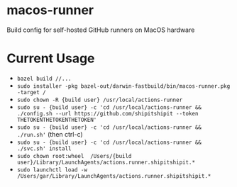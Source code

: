 # macos-runner
Build config for self-hosted GitHub runners on MacOS hardware

# Current Usage
 - `bazel build //...`
 - `sudo installer -pkg bazel-out/darwin-fastbuild/bin/macos-runner.pkg -target /`
 - `sudo chown -R {build user} /usr/local/actions-runner`
 - `sudo su - {build user} -c 'cd /usr/local/actions-runner && ./config.sh --url https://github.com/shipitshipit --token THETOKENTHETOKENTHETOKEN'`
 - `sudo su - {build user} -c 'cd /usr/local/actions-runner && ./run.sh'`  (then ctrl-c)
 - `sudo su - {build user} -c 'cd /usr/local/actions-runner && ./svc.sh' install`
 - `sudo chown root:wheel  /Users/{build user}/Library/LaunchAgents/actions.runner.shipitshipit.*`
 - `sudo launchctl load -w  /Users/gar/Library/LaunchAgents/actions.runner.shipitshipit.*`

